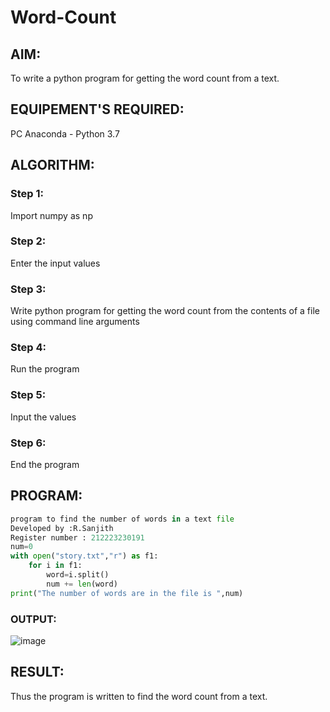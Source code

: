 # Word-Count
## AIM:
To write a python program for getting the word count from a text.
## EQUIPEMENT'S REQUIRED: 
PC
Anaconda - Python 3.7
## ALGORITHM: 
### Step 1:
Import numpy as np

### Step 2: 
 Enter the input values

### Step 3: 
Write python program for getting the word count from the contents of a file using command line arguments

### Step 4:  
Run the program

### Step 5: 
Input the values

### Step 6: 
End the program

## PROGRAM:
```python
program to find the number of words in a text file
Developed by :R.Sanjith
Register number : 212223230191
num=0
with open("story.txt","r") as f1:
    for i in f1:
        word=i.split()
        num += len(word)
print("The number of words are in the file is ",num)
```
### OUTPUT:
![image](https://github.com/sanjithbro/Word-Count/assets/167451460/4aebedc3-8453-437c-b0b3-a0fd2cd0c75c)


## RESULT:
Thus the program is written to find the word count from a text.
